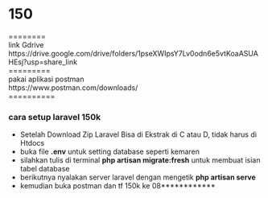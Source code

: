 <h1>150</h1>
========<br>
link Gdrive<br>
https://drive.google.com/drive/folders/1pseXWIpsY7Lv0odn6e5vtKoaASUAHEsj?usp=share_link
<br>
=========<br>
pakai aplikasi postman <br>
https://www.postman.com/downloads/
<br>
==========<br>
<h3>cara setup laravel 150k</h3>
<ul>
<li>Setelah Download Zip Laravel Bisa di Ekstrak di C atau D, tidak harus di Htdocs</li>
<li>buka file <b>.env</b> untuk setting database seperti kemaren </li>
<li>silahkan tulis di terminal <b>php artisan migrate:fresh</b> untuk membuat isian tabel database</li>
<li>berikutnya nyalakan server laravel dengan mengetik <b>php artisan serve</b></li>
<li>kemudian buka postman dan tf 150k ke 08************</li>
</ul>

